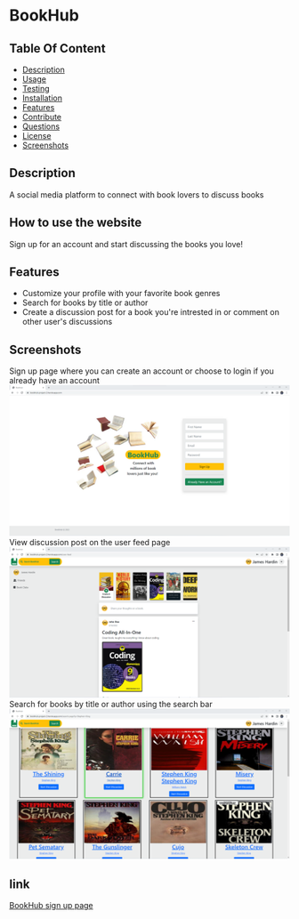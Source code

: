 # BookHub

## Table Of Content
- [Description](#description)
- [Usage](#usage)
- [Testing](#testing)
- [Installation](#installation)
- [Features](#features)
- [Contribute](#contribute)
- [Questions](#questions)
- [License](#license)
- [Screenshots](#screenshots)

## Description 
A social media platform to connect with book lovers to discuss books

## How to use the website
Sign up for an account and start discussing the books you love! 

## Features
- Customize your profile with your favorite book genres
- Search for books by title or author
- Create a discussion post for a book you're intrested in 
  or comment on other user's discussions

## Screenshots
Sign up page where you can create an account or choose to login if you already have an account
![sign up page](public/assets/images/sign-up-page.png)
View discussion post on the user feed page
![user feed page](public/assets/images/user-feed-page.png)
Search for books by title or author using the search bar
![search result page](public/assets/images/search-page.png)

## link
 [BookHub sign up page](https://bookhub-project-2.herokuapp.com/ "BookHub")